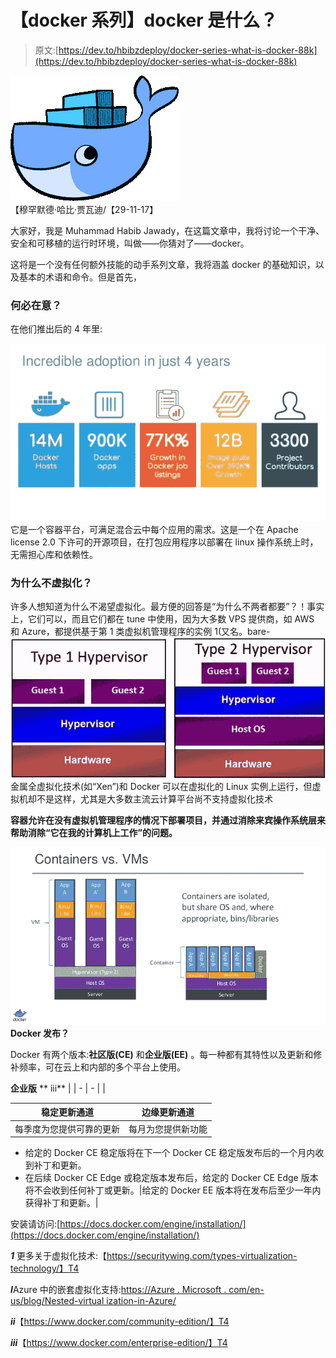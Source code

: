 # 【docker 系列】docker 是什么？

> 原文:[https://dev.to/hbibzdeploy/docker-series-what-is-docker-88k](https://dev.to/hbibzdeploy/docker-series-what-is-docker-88k)

[![docker logo](img/0996df5c85f25318f129c74290846b6a.png)](https://res.cloudinary.com/practicaldev/image/fetch/s--ihnpbq_f--/c_limit%2Cf_auto%2Cfl_progressive%2Cq_auto%2Cw_880/https://www.docker.com/sites/default/files/Whale%2520Logo332_5.png) 
【穆罕默德·哈比·贾瓦迪/【29-11-17】

大家好，我是 Muhammad Habib Jawady，在这篇文章中，我将讨论一个干净、安全和可移植的运行时环境，叫做——你猜对了——docker。

这将是一个没有任何额外技能的动手系列文章，我将涵盖 docker 的基础知识，以及基本的术语和命令。但是首先，

### 何必在意？

在他们推出后的 4 年里:

[![docker in 2017](img/5aa08eff34f39231d93808aa6799a12f.png)](https://res.cloudinary.com/practicaldev/image/fetch/s--ZeZybaXs--/c_limit%2Cf_auto%2Cfl_progressive%2Cq_auto%2Cw_880/https://image.slidesharecdn.com/docker101-july20171-170714233644/95/introduction-to-docker-2017-14-638.jpg) 
它是一个容器平台，可满足混合云中每个应用的需求。这是一个在 Apache license 2.0 下许可的开源项目，在打包应用程序以部署在 linux 操作系统上时，无需担心库和依赖性。

### 为什么不虚拟化？

许多人想知道为什么不渴望虚拟化。最方便的回答是“为什么不两者都要”？！事实上，它们可以，而且它们都在 tune 中使用，因为大多数 VPS 提供商，如 AWS 和 Azure，都提供基于第 1 类虚拟机管理程序的实例 1(又名。bare-
[![hyperv types](img/7db295186f04dd65981e88f4175e114c.png)](https://res.cloudinary.com/practicaldev/image/fetch/s--wcHAXanw--/c_limit%2Cf_auto%2Cfl_progressive%2Cq_auto%2Cw_880/http://www.computerperformance.co.img/win8/hypervisor.jpg) 
金属全虚拟化技术(如“Xen”)和 Docker 可以在虚拟化的 Linux 实例上运行，但虚拟机却不是这样，尤其是大多数主流云计算平台尚不支持虚拟化技术

**容器允许在没有虚拟机管理程序的情况下部署项目，并通过消除来宾操作系统层来帮助消除“它在我的计算机上工作”的问题。**

[![docker vs VMs](img/183516d6d90370fe2789d4eca4ab5b13.png)](https://res.cloudinary.com/practicaldev/image/fetch/s--KklrYXgX--/c_limit%2Cf_auto%2Cfl_progressive%2Cq_auto%2Cw_880/https://i.stack.imgur.com/pG94I.png) 
**Docker 发布？**

Docker 有两个版本:**社区版(CE)** 和**企业版(EE)** 。每一种都有其特性以及更新和修补频率，可在云上和内部的多个平台上使用。

**企业版** ** iii**
|
| - | - |
|

| **稳定更新通道** | **边缘更新通道** |
| --- | --- |
| 每季度为您提供可靠的更新 | 每月为您提供新功能 |

*   给定的 Docker CE 稳定版将在下一个 Docker CE 稳定版发布后的一个月内收到补丁和更新。
*   在后续 Docker CE Edge 或稳定版本发布后，给定的 Docker CE Edge 版本将不会收到任何补丁或更新。|给定的 Docker EE 版本将在发布后至少一年内获得补丁和更新。|

安装请访问:[https://docs.docker.com/engine/installation/](https://docs.docker.com/engine/installation/)

***1*** 更多关于虚拟化技术:【https://securitywing.com/types-virtualization-technology/】T4

***I***Azure 中的嵌套虚拟化支持:[https://Azure . Microsoft . com/en-us/blog/Nested-virtual ization-in-Azure/](https://azure.microsoft.com/en-us/blog/nested-virtualization-in-azure/)

***ii***【https://www.docker.com/community-edition/】T4

***iii***【https://www.docker.com/enterprise-edition/】T4